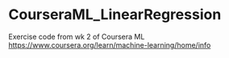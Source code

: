 # CourseraML_LinearRegression
Exercise code from wk 2 of Coursera ML https://www.coursera.org/learn/machine-learning/home/info
